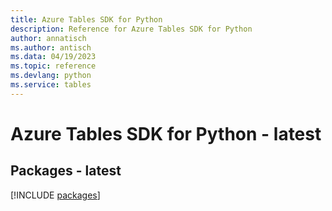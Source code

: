 ```yaml
---
title: Azure Tables SDK for Python
description: Reference for Azure Tables SDK for Python
author: annatisch
ms.author: antisch
ms.data: 04/19/2023
ms.topic: reference
ms.devlang: python
ms.service: tables
---
```

# Azure Tables SDK for Python - latest
## Packages - latest
[!INCLUDE [packages](tables-index.md)]